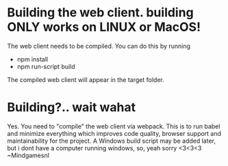 # Building the web client. building ONLY works on LINUX or MacOS!
The web client needs to be compiled. You can do this by running
 * npm install
 * npm run-script build
 
 The compiled web client will appear in the target folder.

# Building?.. wait wahat
Yes. You need to "compile" the web client via webpack.
This is to run babel and minimize everything which improves code quality, browser support and maintainability for the project.
A Windows build script may be added later, but i dont have a computer running windows, so, yeah sorry <3<3<3 ~Mindgamesnl
